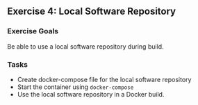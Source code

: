 ## Exercise 4: Local Software Repository

### Exercise Goals

Be able to use a local software repository during build.

### Tasks

- Create docker-compose file for the local software repository
- Start the container using `docker-compose`
- Use the local software repository in a Docker build.

<!-- Stuff between the <div class="notes"> will be rendered as pptx slide notes -->
<div class="notes">
</div>

<!-- Stuff between the <div class="no notes"> will not be rendered as pptx slide notes -->
<div class="no notes">
</div>

